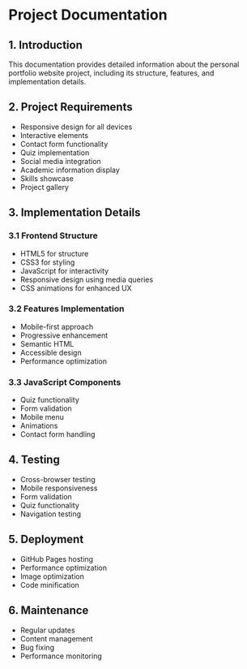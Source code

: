 # Project Documentation

## 1. Introduction
This documentation provides detailed information about the personal portfolio website project, including its structure, features, and implementation details.

## 2. Project Requirements
- Responsive design for all devices
- Interactive elements
- Contact form functionality
- Quiz implementation
- Social media integration
- Academic information display
- Skills showcase
- Project gallery

## 3. Implementation Details

### 3.1 Frontend Structure
- HTML5 for structure
- CSS3 for styling
- JavaScript for interactivity
- Responsive design using media queries
- CSS animations for enhanced UX

### 3.2 Features Implementation
- Mobile-first approach
- Progressive enhancement
- Semantic HTML
- Accessible design
- Performance optimization

### 3.3 JavaScript Components
- Quiz functionality
- Form validation
- Mobile menu
- Animations
- Contact form handling

## 4. Testing
- Cross-browser testing
- Mobile responsiveness
- Form validation
- Quiz functionality
- Navigation testing

## 5. Deployment
- GitHub Pages hosting
- Performance optimization
- Image optimization
- Code minification

## 6. Maintenance
- Regular updates
- Content management
- Bug fixing
- Performance monitoring 
